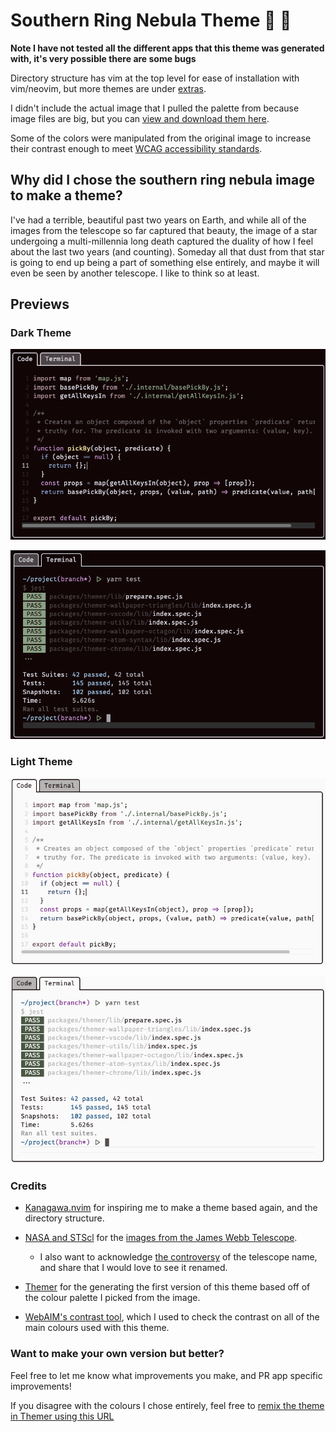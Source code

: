 # Southern Ring Nebula Theme 🌟 🔭

**Note I have not tested all the different apps that this theme was generated with, it's very possible there are some bugs**

Directory structure has vim at the top level for ease of installation with vim/neovim, but more themes are under [extras](extras/).

I didn't include the actual image that I pulled the palette from because image files are big, but you can [view and download them here](https://webbtelescope.org/contents/media/images/2022/033/01G709QXZPFH83NZFAFP66WVCZ?news=true).

Some of the colors were manipulated from the original image to increase their contrast enough to meet [WCAG accessibility standards](https://www.w3.org/WAI/standards-guidelines/wcag/).

## Why did I chose the southern ring nebula image to make a theme?

I've had a terrible, beautiful past two years on Earth, and while all of the images from the telescope so far captured that beauty, the image of a star undergoing a multi-millennia long death captured the duality of how I feel about the last two years (and counting). Someday all that dust from that star is going to end up being a part of something else entirely, and maybe it will even be seen by another telescope. I like to think so at least.

## Previews

### Dark Theme

![](assets/dark-code.png)

![](assets/dark-terminal.png)

### Light Theme

![](assets/light-code.png)

![](assets/light-terminal.png)

### Credits

- [Kanagawa.nvim](https://github.com/rebelot/kanagawa.nvim) for inspiring me to make a theme based again, and the directory structure.

- [NASA and STScl](https://webbtelescope.org/copyright) for the [images from the James Webb Telescope](https://www.nasa.gov/webbfirstimages).
  - I also want to acknowledge [the controversy](https://www.scientificamerican.com/article/new-revelations-raise-pressure-on-nasa-to-rename-the-james-webb-space-telescope/) of the telescope name, and share that I would love to see it renamed.

- [Themer](https://github.com/themerdev/themer) for the generating the first version of this theme based off of the colour palette I picked from the image.

- [WebAIM's contrast tool](https://webaim.org/resources/contrastchecker/), which I used to check the contrast on all of the main colours used with this theme.


### Want to make your own version but better?

Feel free to let me know what improvements you make, and PR app specific improvements!

If you disagree with the colours I chose entirely, feel free to [remix the theme in Themer using this URL](
https://themer.dev/?colors.dark.shade0=%23110506&colors.dark.shade7=%23E0E0E8&colors.dark.accent1=%239397CD&colors.dark.accent2=%23FFEA9F&colors.dark.accent4=%23A3CCEC&colors.dark.accent5=%238AA7D2&colors.dark.accent0=%23ED844A&colors.dark.accent7=%23CE9ADD&colors.dark.accent3=%238BA083&colors.dark.accent6=%23AF929D&colors.light.shade0=%23FAFAFA&colors.light.shade7=%23110506&colors.light.accent0=%23842106&colors.light.accent1=%233E4179&colors.light.accent2=%23AD5F21&colors.light.accent3=%234A5742&colors.light.accent4=%231B5683&colors.light.accent5=%23294066&colors.light.accent6=%23644A54&colors.light.accent7=%237C3091&activeColorSet=dark
)



